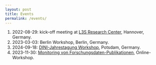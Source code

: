 ```yaml
---
layout: post
title: Events
permalink: /events/
---
```


1. 2022-08-29: kick-off meeting at [L3S Research
   Center](https://www.l3s.de/), Hannover, Germany.
2. 2023-03-03: Berlin Workshop, Berlin, Germany.
3. 2024-09-18: [DINI-Jahrestagung Workshop](https://dini.de/veranstaltungen/jahrestagungen/25-dini-jahrestagung/programm-der-25-dini-jahrestagung), Potsdam, Germany.
4. 2023-11-30: [Monitoring von Forschungsdaten-Publikationen](https://hu.berlin/MonitoringFoDa), Online-Workshop.

